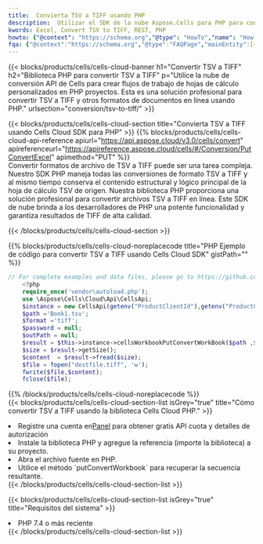 ```yaml
---
title:  Convierta TSV a TIFF usando PHP
description:  Utilizar el SDK de la nube Aspose.Cells para PHP para convertir un archivo de formato TSV a un archivo de formato TIFF.
kwords: Excel, Convert TSV to TIFF, REST, PHP
howto: {"@context": "https://schema.org","@type": "HowTo","name": "How to convert TSV to TIFF using the Cells Cloud PHP library.","description": "How to convert TSV to TIFF using the Cells Cloud PHP library.","image": {"@type": "ImageObject"},"url": "/php/conversion/tsv-to-tiff/","step": [{ "@type": "HowToStep","name": "How to convert TSV to TIFF using the Cells Cloud PHP library. step 1", "image": {"@type": "ImageObject",},"url": "/php/conversion/tsv-to-tiff/","text": "Register an account at <a href='https://dashboard.aspose.cloud/'>Dashboard</a> to get free API quota & authorization details",},{ "@type": "HowToStep","name": "How to convert TSV to TIFF using the Cells Cloud PHP library. step 1", "image": {"@type": "ImageObject",},"url": "/php/conversion/tsv-to-tiff/","text": "Install PHP library and add the reference (import the library) to your project.",},{ "@type": "HowToStep","name": "How to convert TSV to TIFF using the Cells Cloud PHP library. step 1", "image": {"@type": "ImageObject",},"url": "/php/conversion/tsv-to-tiff/","text": "Open the source file in PHP.",},{ "@type": "HowToStep","name": "How to convert TSV to TIFF using the Cells Cloud PHP library. step 1", "image": {"@type": "ImageObject",},"url": "/php/conversion/tsv-to-tiff/","text": "Use the `putConvertWorkbook` method to retrieve the resulting stream.",}, ],"supply": {"@type": "HowToSupply","name": "document"},"tool": [{"@type": "HowToTool","name": "phpstorm, Visual Studio Code, Eclipse"},{"@type": "HowToTool","name": "Aspose Cells"}],"totalTime": "PT6M"}
fqa: {"@context":"https://schema.org","@type":"FAQPage","mainEntity":[{"@type":"Question","name":"Why convert file formats in C# using REST API?","acceptedAnswer":{"@type":"Answer","text":"Documents are encoded in many ways, and some files may be incompatible with the software you use. To open and read such files, just convert them to appropriate file formats.<br/><ol><li>Install .NET SDK and add the reference (import the library) to your project.</li><li>Open the source file in C# using REST API.</li><li>Call the PutConvertWorkbookRequest() method, passing an output filename with required extension.</li><li>Get the result of conversion as a separate file.</li></ol>"}},{"@type":"Question","name":"What file formats can I convert with your C# library?","acceptedAnswer":{"@type":"Answer","text":"We support a variety of file formats for conversion using .NET library, including XLSX, Excel, xls , PDF, CSV, HTML, Markdown, XML, PNG, JPG, TIFF, Json, TXT and many more."}},{"@type":"Question","name":"What is the maximum allowed file size for conversion using this .NET library?","acceptedAnswer":{"@type":"Answer","text":"There are no file size limits for format conversions using .NET library."}}]}
---
```

{{< blocks/products/cells/cells-cloud-banner h1="Convertir TSV a TIFF" h2="Biblioteca PHP para convertir TSV a TIFF" p="Utilice la nube de conversión API de Cells para crear flujos de trabajo de hojas de cálculo personalizados en PHP proyectos. Esta es una solución profesional para convertir TSV a TIFF y otros formatos de documentos en línea usando PHP." urlsection="conversion/tsv-to-tiff/" >}}

{{< blocks/products/cells/cells-cloud-section title="Convierta TSV a TIFF usando Cells Cloud SDK para PHP" >}}
{{% blocks/products/cells/cells-cloud-api-reference apiurl="https://api.aspose.cloud/v3.0/cells/convert" apireferenceurl="https://apireference.aspose.cloud/cells/#/Conversion/PutConvertExcel" apimethod="PUT" %}}
<br/>
Convertir formatos de archivo de TSV a TIFF puede ser una tarea compleja. Nuestro SDK PHP maneja todas las conversiones de formato TSV a TIFF y al mismo tiempo conserva el contenido estructural y lógico principal de la hoja de cálculo TSV de origen. Nuestra biblioteca PHP proporciona una solución profesional para convertir archivos TSV a TIFF en línea. Este SDK de nube brinda a los desarrolladores de PHP una potente funcionalidad y garantiza resultados de TIFF de alta calidad.

{{< /blocks/products/cells/cells-cloud-section >}}

{{% blocks/products/cells/cells-cloud-noreplacecode title="PHP Ejemplo de código para convertir TSV a TIFF usando Cells Cloud SDK" gistPath="" %}}
 
```php
// For complete examples and data files, please go to https://github.com/aspose-cells-cloud/aspose-cells-cloud-php/
    <?php
    require_once('vendor\autoload.php');
    use \Aspose\Cells\Cloud\Api\CellsApi;
    $instance = new CellsApi(getenv("ProductClientId"),getenv("ProductClientSecret"));
    $path ='Book1.tsv';    
    $format ='tiff';
    $password = null;
    $outPath = null;      
    $result = $this->instance->cellsWorkbookPutConvertWorkBook($path ,$format, $password,  $outPath);
    $size = $result->getSize();
    $content  = $result->fread($size);
    $file = fopen("destfile.tiff", 'w');
    fwrite($file,$content);
    fclose($file);
```
 
{{% /blocks/products/cells/cells-cloud-noreplacecode %}}
<br/>
{{< blocks/products/cells/cells-cloud-section-list isGrey="true" title="Cómo convertir TSV a TIFF usando la biblioteca Cells Cloud PHP." >}}
<li> Registre una cuenta en<a href="https://dashboard.aspose.cloud/">Panel</a> para obtener gratis API cuota y detalles de autorización</li>
<li>Instale la biblioteca PHP y agregue la referencia (importe la biblioteca) a su proyecto.</li>
<li>Abra el archivo fuente en PHP.</li>
<li>Utilice el método `putConvertWorkbook` para recuperar la secuencia resultante.</li>
{{< /blocks/products/cells/cells-cloud-section-list >}}

{{< blocks/products/cells/cells-cloud-section-list isGrey="true" title="Requisitos del sistema" >}}
<li>PHP 7.4 o más reciente</li>
{{< /blocks/products/cells/cells-cloud-section-list >}}
